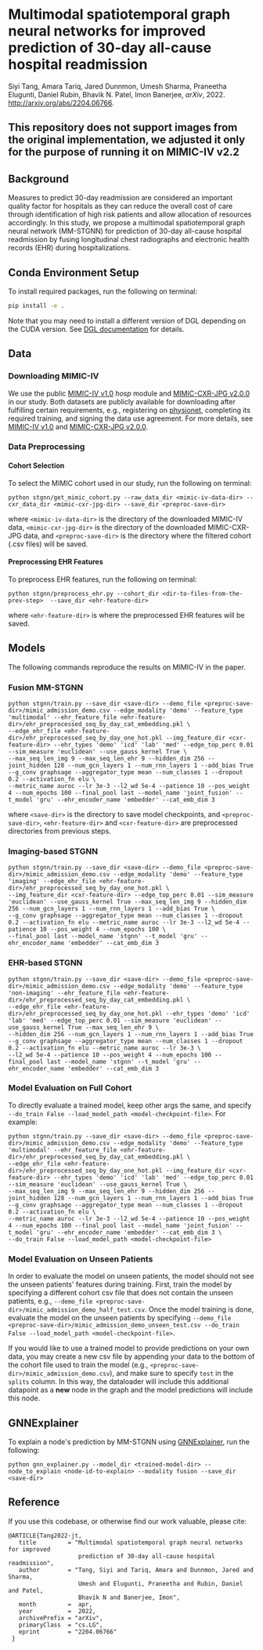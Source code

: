 # Multimodal spatiotemporal graph neural networks for improved prediction of 30-day all-cause hospital readmission

Siyi Tang, Amara Tariq, Jared Dunnmon, Umesh Sharma, Praneetha Elugunti, Daniel Rubin, Bhavik N. Patel, Imon Banerjee, *arXiv*, 2022. http://arxiv.org/abs/2204.06766.


## **This repository does not support images from the original implementation, we adjusted it only for the purpose of running it on MIMIC-IV v2.2**

## Background
Measures to predict 30-day readmission are considered an important quality factor for hospitals as they can reduce the overall cost of care through identification of high risk patients and allow allocation of resources accordingly. In this study, we propose a multimodal spatiotemporal graph neural network (MM-STGNN) for prediction of 30-day all-cause hospital readmission by fusing longitudinal chest radiographs and electronic health records (EHR) during hospitalizations.

## Conda Environment Setup
To install required packages, run the following on terminal:
```bash
pip install -e .
```
Note that you may need to install a different version of DGL depending on the CUDA version. See [DGL documentation](https://www.dgl.ai/pages/start.html) for details.

## Data
### Downloading MIMIC-IV
We use the public [MIMIC-IV v1.0](https://physionet.org/content/mimiciv/1.0/) *hosp* module and [MIMIC-CXR-JPG v2.0.0](https://physionet.org/content/mimic-cxr-jpg/2.0.0/) in our study. Both datasets are publicly available for downloading after fulfilling certain requirements, e.g., registering on [physionet](https://physionet.org/), completing its required training, and signing the data use agreement. For more details, see [MIMIC-IV v1.0](https://physionet.org/content/mimiciv/1.0/) and [MIMIC-CXR-JPG v2.0.0](https://physionet.org/content/mimic-cxr-jpg/2.0.0/).


### Data Preprocessing
#### Cohort Selection
To select the MIMIC cohort used in our study, run the following on terminal:
```
python stgnn/get_mimic_cohort.py --raw_data_dir <mimic-iv-data-dir> --cxr_data_dir <mimic-cxr-jpg-dir> --save_dir <preproc-save-dir>
```
where `<mimic-iv-data-dir>` is the directory of the downloaded MIMIC-IV data, `<mimic-cxr-jpg-dir>` is the directory of the downloaded MIMIC-CXR-JPG data, and `<preproc-save-dir>` is the directory where the filtered cohort (.csv files) will be saved.

#### Preprocessing EHR Features
To preprocess EHR features, run the following on terminal:
```
python stgnn/preprocess_ehr.py --cohort_dir <dir-to-files-from-the-prev-step>  --save_dir <ehr-feature-dir>
```
where `<ehr-feature-dir>` is where the preprocessed EHR features will be saved. 



## Models
The following commands reproduce the results on MIMIC-IV in the paper.

### Fusion MM-STGNN

    python stgnn/train.py --save_dir <save-dir> --demo_file <preproc-save-dir>/mimic_admission_demo.csv --edge_modality 'demo' --feature_type 'multimodal' --ehr_feature_file <ehr-feature-dir>/ehr_preprocessed_seq_by_day_cat_embedding.pkl \
    --edge_ehr_file <ehr-feature-dir>/ehr_preprocessed_seq_by_day_one_hot.pkl --img_feature_dir <cxr-feature-dir> --ehr_types 'demo' 'icd' 'lab' 'med' --edge_top_perc 0.01 --sim_measure 'euclidean' --use_gauss_kernel True \
    --max_seq_len_img 9 --max_seq_len_ehr 9 --hidden_dim 256 --joint_hidden 128 --num_gcn_layers 1 --num_rnn_layers 1 --add_bias True --g_conv graphsage --aggregator_type mean --num_classes 1 --dropout 0.2 --activation_fn elu \
    --metric_name auroc --lr 3e-3 --l2_wd 5e-4 --patience 10 --pos_weight 4 --num_epochs 100 --final_pool last --model_name 'joint_fusion' --t_model 'gru' --ehr_encoder_name 'embedder' --cat_emb_dim 3
where `<save-dir>` is the directory to save model checkpoints, and `<preproc-save-dir>`, `<ehr-feature-dir>` and `<cxr-feature-dir>` are preprocessed directories from previous steps.

### Imaging-based STGNN

    python stgnn/train.py --save_dir <save-dir> --demo_file <preproc-save-dir>/mimic_admission_demo.csv --edge_modality 'demo' --feature_type 'imaging' --edge_ehr_file <ehr-feature-dir>/ehr_preprocessed_seq_by_day_one_hot.pkl \
    --img_feature_dir <cxr-feature-dir> --edge_top_perc 0.01 --sim_measure 'euclidean' --use_gauss_kernel True --max_seq_len_img 9 --hidden_dim 256 --num_gcn_layers 1 --num_rnn_layers 1 --add_bias True \
    --g_conv graphsage --aggregator_type mean --num_classes 1 --dropout 0.2 --activation_fn elu --metric_name auroc --lr 3e-3 --l2_wd 5e-4 --patience 10 --pos_weight 4 --num_epochs 100 \
    --final_pool last --model_name 'stgnn' --t_model 'gru' --ehr_encoder_name 'embedder' --cat_emb_dim 3

### EHR-based STGNN

    python stgnn/train.py --save_dir <save-dir> --demo_file <preproc-save-dir>/mimic_admission_demo.csv --edge_modality 'demo' --feature_type 'non-imaging' --ehr_feature_file <ehr-feature-dir>/ehr_preprocessed_seq_by_day_cat_embedding.pkl \
    --edge_ehr_file <ehr-feature-dir>/ehr_preprocessed_seq_by_day_one_hot.pkl --ehr_types 'demo' 'icd' 'lab' 'med' --edge_top_perc 0.01 --sim_measure 'euclidean' --use_gauss_kernel True --max_seq_len_ehr 9 \
    --hidden_dim 256 --num_gcn_layers 1 --num_rnn_layers 1 --add_bias True --g_conv graphsage --aggregator_type mean --num_classes 1 --dropout 0.2 --activation_fn elu --metric_name auroc --lr 3e-3 \
    --l2_wd 5e-4 --patience 10 --pos_weight 4 --num_epochs 100 --final_pool last --model_name 'stgnn' --t_model 'gru' --ehr_encoder_name 'embedder' --cat_emb_dim 3

### Model Evaluation on Full Cohort
To directly evaluate a trained model, keep other args the same, and specify `--do_train False --load_model_path <model-checkpoint-file>`. For example:

    python stgnn/train.py --save_dir <save-dir> --demo_file <preproc-save-dir>/mimic_admission_demo.csv --edge_modality 'demo' --feature_type 'multimodal' --ehr_feature_file <ehr-feature-dir>/ehr_preprocessed_seq_by_day_cat_embedding.pkl \
    --edge_ehr_file <ehr-feature-dir>/ehr_preprocessed_seq_by_day_one_hot.pkl --img_feature_dir <cxr-feature-dir> --ehr_types 'demo' 'icd' 'lab' 'med' --edge_top_perc 0.01 --sim_measure 'euclidean' --use_gauss_kernel True \
    --max_seq_len_img 9 --max_seq_len_ehr 9 --hidden_dim 256 --joint_hidden 128 --num_gcn_layers 1 --num_rnn_layers 1 --add_bias True --g_conv graphsage --aggregator_type mean --num_classes 1 --dropout 0.2 --activation_fn elu \
    --metric_name auroc --lr 3e-3 --l2_wd 5e-4 --patience 10 --pos_weight 4 --num_epochs 100 --final_pool last --model_name 'joint_fusion' --t_model 'gru' --ehr_encoder_name 'embedder' --cat_emb_dim 3 \
    --do_train False --load_model_path <model-checkpoint-file>

### Model Evaluation on Unseen Patients
In order to evaluate the model on unseen patients, the model should not see the unseen patients' features during training. First, train the model by specifying a different cohort csv file that does not contain the unseen patients, e.g.,  `--demo_file <preproc-save-dir>/mimic_admission_demo_half_test.csv`. Once the model training is done, evaluate the model on the unseen patients by specifying `--demo_file <preproc-save-dir>/mimic_admission_demo_unseen_test.csv --do_train False --load_model_path <model-checkpoint-file>`.

If you would like to use a trained model to provide predictions on your own data, you may create a new csv file by appending your data to the bottom of the cohort file used to train the model (e.g., `<preproc-save-dir>/mimic_admission_demo.csv`), and make sure to specify `test` in the  `splits` column. In this way, the dataloader will include this additional datapoint as a **new** node in the graph and the model predictions will include this node.

## GNNExplainer
To explain a node's prediction by MM-STGNN using [GNNExplainer](https://arxiv.org/pdf/1903.03894.pdf), run the following:
```
python gnn_explainer.py --model_dir <trained-model-dir> --node_to_explain <node-id-to-explain> --modality fusion --save_dir <save-dir>
```

## Reference
If you use this codebase, or otherwise find our work valuable, please cite:
```
@ARTICLE{Tang2022-jt,
   title         = "Multimodal spatiotemporal graph neural networks for improved
                    prediction of 30-day all-cause hospital readmission",
   author        = "Tang, Siyi and Tariq, Amara and Dunnmon, Jared and Sharma,
                    Umesh and Elugunti, Praneetha and Rubin, Daniel and Patel,
                    Bhavik N and Banerjee, Imon",
   month         =  apr,
   year          =  2022,
   archivePrefix = "arXiv",
   primaryClass  = "cs.LG",
   eprint        = "2204.06766"
 }
```
